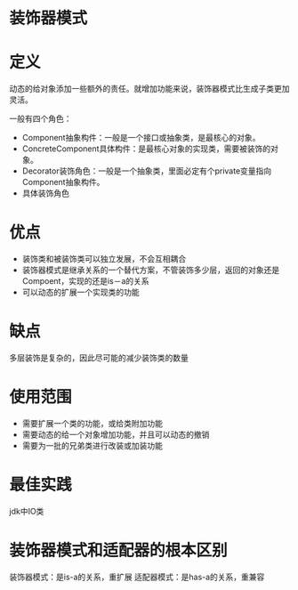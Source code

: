 # 装饰器模式

# 定义

动态的给对象添加一些额外的责任。就增加功能来说，装饰器模式比生成子类更加灵活。

一般有四个角色：

- Component抽象构件：一般是一个接口或抽象类，是最核心的对象。
- ConcreteComponent具体构件：是最核心对象的实现类，需要被装饰的对象。
- Decorator装饰角色：一般是一个抽象类，里面必定有个private变量指向Component抽象构件。
- 具体装饰角色

# 优点

- 装饰类和被装饰类可以独立发展，不会互相耦合
- 装饰器模式是继承关系的一个替代方案，不管装饰多少层，返回的对象还是Compoent，实现的还是is－a的关系
- 可以动态的扩展一个实现类的功能

# 缺点

多层装饰是复杂的，因此尽可能的减少装饰类的数量

# 使用范围

- 需要扩展一个类的功能，或给类附加功能
- 需要动态的给一个对象增加功能，并且可以动态的撤销
- 需要为一批的兄弟类进行改装或加装功能

# 最佳实践

jdk中IO类

# 装饰器模式和适配器的根本区别
装饰器模式：是is-a的关系，重扩展
适配器模式：是has-a的关系，重兼容